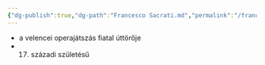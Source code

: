 ```yaml
---
{"dg-publish":true,"dg-path":"Francesco Sacrati.md","permalink":"/francesco-sacrati/"}
---
```


- a velencei operajátszás fiatal úttörője
- 17. századi születésű